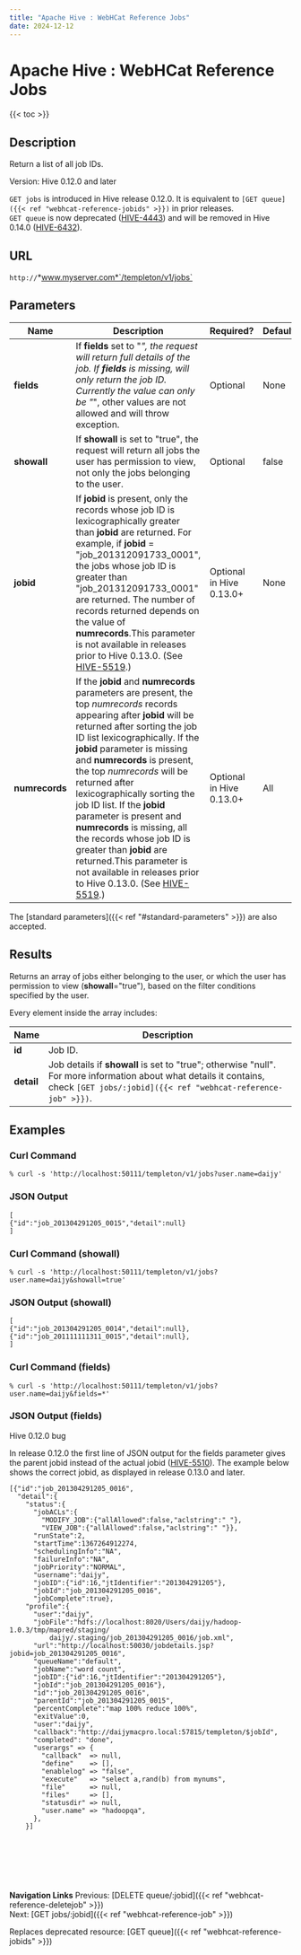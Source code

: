 ```yaml
---
title: "Apache Hive : WebHCat Reference Jobs"
date: 2024-12-12
---
```


# Apache Hive : WebHCat Reference Jobs

{{< toc >}}

## Description

Return a list of all job IDs.

Version: Hive 0.12.0 and later

`GET jobs` is introduced in Hive release 0.12.0. It is equivalent to `[GET queue]({{< ref "webhcat-reference-jobids" >}})` in prior releases.   
`GET queue` is now deprecated ([HIVE-4443](https://issues.apache.org/jira/browse/HIVE-4443)) and will be removed in Hive 0.14.0 ([HIVE-6432](https://issues.apache.org/jira/browse/HIVE-6432)).

## URL

`http://`*www.myserver.com*`/templeton/v1/jobs`

## Parameters

| Name | Description | Required? | Default |
| --- | --- | --- | --- |
| **fields** | If **fields** set to "*", the request will return full details of the job. If **fields** is missing, will only return the job ID. Currently the value can only be "*", other values are not allowed and will throw exception. | Optional | None |
| **showall** | If **showall** is set to "true", the request will return all jobs the user has permission to view, not only the jobs belonging to the user. | Optional | false |
| **jobid** | If **jobid** is present, only the records whose job ID is lexicographically greater than **jobid** are returned. For example, if **jobid** = "job_201312091733_0001", the jobs whose job ID is greater than "job_201312091733_0001" are returned. The number of records returned depends on the value of **numrecords**.This parameter is not available in releases prior to Hive 0.13.0. (See [HIVE-5519](https://issues.apache.org/jira/browse/HIVE-5519).) | Optional in Hive 0.13.0+ | None |
| **numrecords** | If the **jobid** and **numrecords** parameters are present, the top *numrecords* records appearing after **jobid** will be returned after sorting the job ID list lexicographically. If the **jobid** parameter is missing and **numrecords** is present, the top *numrecords* will be returned after lexicographically sorting the job ID list. If the **jobid** parameter is present and **numrecords** is missing, all the records whose job ID is greater than **jobid** are returned.This parameter is not available in releases prior to Hive 0.13.0. (See [HIVE-5519](https://issues.apache.org/jira/browse/HIVE-5519).) | Optional in Hive 0.13.0+ | All |

The [standard parameters]({{< ref "#standard-parameters" >}}) are also accepted.

## Results

Returns an array of jobs either belonging to the user, or which the user has permission to view (**showall**="true"), based on the filter conditions specified by the user.

Every element inside the array includes:

| Name | Description |
| --- | --- |
| **id** | Job ID. |
| **detail** | Job details if **showall** is set to "true"; otherwise "null". For more information about what details it contains, check `[GET jobs/:jobid]({{< ref "webhcat-reference-job" >}})`. |

## Examples

### Curl Command

```
% curl -s 'http://localhost:50111/templeton/v1/jobs?user.name=daijy'

```

### JSON Output

```
[
{"id":"job_201304291205_0015","detail":null}
]

```

### Curl Command (showall)

```
% curl -s 'http://localhost:50111/templeton/v1/jobs?user.name=daijy&showall=true'

```

### JSON Output (showall)

```
[
{"id":"job_201304291205_0014","detail":null},
{"id":"job_201111111311_0015","detail":null},
]

```

### Curl Command (fields)

```
% curl -s 'http://localhost:50111/templeton/v1/jobs?user.name=daijy&fields=*'

```

### JSON Output (fields)

Hive 0.12.0 bug

In release 0.12.0 the first line of JSON output for the fields parameter gives the parent jobid instead of the actual jobid ([HIVE-5510](https://issues.apache.org/jira/browse/HIVE-5510)). The example below shows the correct jobid, as displayed in release 0.13.0 and later.

```
[{"id":"job_201304291205_0016",
  "detail":{
    "status":{
      "jobACLs":{
        "MODIFY_JOB":{"allAllowed":false,"aclstring":" "},
        "VIEW_JOB":{"allAllowed":false,"aclstring":" "}},
      "runState":2,
      "startTime":1367264912274,
      "schedulingInfo":"NA",
      "failureInfo":"NA",
      "jobPriority":"NORMAL",
      "username":"daijy",
      "jobID":{"id":16,"jtIdentifier":"201304291205"},
      "jobId":"job_201304291205_0016",
      "jobComplete":true},
    "profile":{
      "user":"daijy",
      "jobFile":"hdfs://localhost:8020/Users/daijy/hadoop-1.0.3/tmp/mapred/staging/
          daijy/.staging/job_201304291205_0016/job.xml",
      "url":"http://localhost:50030/jobdetails.jsp?jobid=job_201304291205_0016",
      "queueName":"default",
      "jobName":"word count",
      "jobID":{"id":16,"jtIdentifier":"201304291205"},
      "jobId":"job_201304291205_0016"},
      "id":"job_201304291205_0016",
      "parentId":"job_201304291205_0015",
      "percentComplete":"map 100% reduce 100%",
      "exitValue":0,
      "user":"daijy",
      "callback":"http://daijymacpro.local:57815/templeton/$jobId",
      "completed": "done",
      "userargs" => {
        "callback"  => null,
        "define"    => [],
        "enablelog" => "false",
        "execute"   => "select a,rand(b) from mynums",
        "file"      => null,
        "files"     => [],
        "statusdir" => null,
        "user.name" => "hadoopqa",
      },
    }]
```

 

 

 

**Navigation Links**
Previous: [DELETE queue/:jobid]({{< ref "webhcat-reference-deletejob" >}})  
 Next: [GET jobs/:jobid]({{< ref "webhcat-reference-job" >}})



Replaces deprecated resource: [GET queue]({{< ref "webhcat-reference-jobids" >}})

 

 

